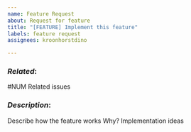 ```yaml
---
name: Feature Request
about: Request for feature
title: "[FEATURE] Implement this feature"
labels: feature request
assignees: kroonhorstdino

---
```


### _Related_: 

#NUM Related issues

### _Description_:

Describe how the feature works
Why?
Implementation ideas
